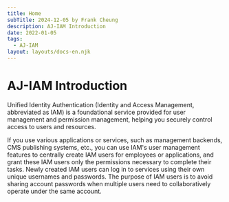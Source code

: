 ```yaml
---
title: Home
subTitle: 2024-12-05 by Frank Cheung
description: AJ-IAM Introduction
date: 2022-01-05
tags:
  - AJ-IAM
layout: layouts/docs-en.njk
---
```


# AJ-IAM Introduction
Unified Identity Authentication (Identity and Access Management, abbreviated as IAM) is a foundational service provided for user management and permission management, helping you securely control access to users and resources.

If you use various applications or services, such as management backends, CMS publishing systems, etc., you can use IAM's user management features to centrally create IAM users for employees or applications, and grant these IAM users only the permissions necessary to complete their tasks. Newly created IAM users can log in to services using their own unique usernames and passwords. The purpose of IAM users is to avoid sharing account passwords when multiple users need to collaboratively operate under the same account.